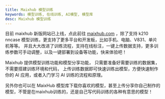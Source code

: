```yaml
---
title: Maixhub 模型训练
keywords: 模型训练, 在线训练, AI模型, 模型库
desc: Maixhub 模型训练
---
```


目前 maixhub 新版网站已上线，点此前往 [maixhub.com](http://maixhub.com) ，除了支持 k210 nncase 模型训练，更支持了更多平台和开发板，比如手机、电脑、V831、单片机等等。
并且大大改进了训练流程，支持在线标注，一键上传数据支持，更多训练参数可手动调整，以及一键部署到设备等功能，快来体验吧！

Maixhub 提供模型训练功能和模型分享功能， 只需要准备好需要训练的数据集， 不需要搭建训练环境和代码， 上传训练数据即可快速训练出模型，方便快速制作你的 AI 应用，或者入门学习 AI 训练的流程和原理。

另外你也可以在 MaixHub 模型库下载你喜欢的模型，甚至上传分享你自己制作的模型，不管是在maixhub训练的，还是自己写代码训练的各种有意思的模型！












